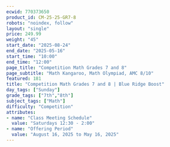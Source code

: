 ```yaml
---
ecwid: 770373650
product_id: CM-25-25-GR7-8
robots: "noindex, follow"
layout: "single"
price: 249.99
weight: "45"
start_date: "2025-08-24"
end_date: "2025-05-16"
start_time: "10:00"
end_time: "12:00"
page_title: "Competition Math Grades 7 and 8"
page_subtitle: "Math Kangaroo, Math Olympiad, AMC 8/10"
featured: 181
title: "Competition Math Grades 7 and 8 | Blue Ridge Boost"
day_tags: ["Sunday"]
grade_tags: ["7th","8th"]
subject_tags: ["Math"]
difficulty: "Competition"
attributes:
- name: "Class Meeting Schedule"
  value: "Saturdays 12:30 - 2:00"
- name: "Offering Period"
  value: "August 16, 2025 to May 16, 2025"
---
```

